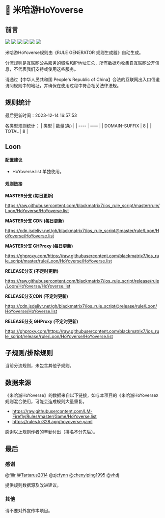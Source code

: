 # 🧸 米哈游HoYoverse

## 前言

![](https://shields.io/badge/-移除重复规则-ff69b4) ![](https://shields.io/badge/-DOMAIN与DOMAIN--SUFFIX合并-green) ![](https://shields.io/badge/-DOMAIN--SUFFIX间合并-critical) ![](https://shields.io/badge/-DOMAIN与DOMAIN--KEYWORD合并-9cf) ![](https://shields.io/badge/-DOMAIN--SUFFIX与DOMAIN--KEYWORD合并-blue) ![](https://shields.io/badge/-IP--CIDR(6)合并-blueviolet) 

米哈游HoYoverse规则由《RULE GENERATOR 规则生成器》自动生成。

分流规则是互联网公共服务的域名和IP地址汇总，所有数据均收集自互联网公开信息，不代表我们支持或使用这些服务。

请通过【中华人民共和国 People's Republic of China】合法的互联网出入口信道访问规则中的地址，并确保在使用过程中符合相关法律法规。

## 规则统计

最后更新时间：2023-12-14 16:57:53

各类型规则统计：
| 类型 | 数量(条)  | 
| ---- | ----  |
| DOMAIN-SUFFIX | 8  | 
| TOTAL | 8  | 


## Loon 

#### 配置建议
- HoYoverse.list 单独使用。

#### 规则链接
**MASTER分支 (每日更新)**

https://raw.githubusercontent.com/blackmatrix7/ios_rule_script/master/rule/Loon/HoYoverse/HoYoverse.list

**MASTER分支 CDN (每日更新)**

https://cdn.jsdelivr.net/gh/blackmatrix7/ios_rule_script@master/rule/Loon/HoYoverse/HoYoverse.list

**MASTER分支 GHProxy (每日更新)**

https://ghproxy.com/https://raw.githubusercontent.com/blackmatrix7/ios_rule_script/master/rule/Loon/HoYoverse/HoYoverse.list

**RELEASE分支 (不定时更新)**

https://raw.githubusercontent.com/blackmatrix7/ios_rule_script/release/rule/Loon/HoYoverse/HoYoverse.list

**RELEASE分支CDN (不定时更新)**

https://cdn.jsdelivr.net/gh/blackmatrix7/ios_rule_script@release/rule/Loon/HoYoverse/HoYoverse.list

**RELEASE分支 GHProxy (不定时更新)**

https://ghproxy.com/https://raw.githubusercontent.com/blackmatrix7/ios_rule_script/release/rule/Loon/HoYoverse/HoYoverse.list

## 子规则/排除规则


当前分流规则，未包含其他子规则。

## 数据来源

《米哈游HoYoverse》的数据来自以下链接，如与本项目的《米哈游HoYoverse》规则混合使用，可能会造成规则大量重复。

- https://raw.githubusercontent.com/LM-Firefly/Rules/master/Game/HoYoverse.list
- https://rules.kr328.app/hoyoverse.yaml


感谢以上规则作者的辛勤付出（排名不分先后）。

## 最后

### 感谢

[@fiiir](https://github.com/fiiir) [@Tartarus2014](https://github.com/Tartarus2014) [@zjcfynn](https://github.com/zjcfynn) [@chenyiping1995](https://github.com/chenyiping1995) [@vhdj](https://github.com/vhdj)

提供规则数据源及改进建议。

### 其他

请不要对外宣传本项目。